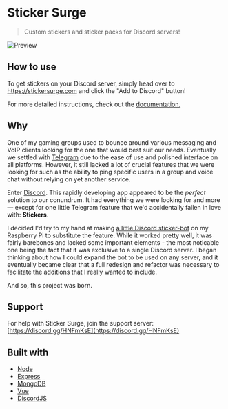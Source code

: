# Sticker Surge

> Custom stickers and sticker packs for Discord servers!

![Preview](http://i.imgur.com/8sHjDhP.png)

## How to use

To get stickers on your Discord server, simply head over to https://stickersurge.com and click the "Add to Discord" button!

For more detailed instructions, check out the [documentation.](https://stickersurge.com/docs)

## Why

One of my gaming groups used to bounce around various messaging and VoIP clients looking for the one that would best suit our needs. Eventually we settled with [Telegram](https://telegram.org/) due to the ease of use and polished interface on all platforms. However, it still lacked a lot of crucial features that we were looking for such as the ability to ping specific users in a group and voice chat without relying on yet another service.

Enter [Discord](https://discordapp.com/). This rapidly developing app appeared to be the *perfect* solution to our conundrum. It had everything we were looking for and more— except for one little Telegram feature that we'd accidentally fallen in love with: **Stickers**.

I decided I'd try to my hand at making [a little Discord sticker-bot](https://github.com/DarylPinto/discord-stickerbot) on my Raspberry Pi to substitute the feature. While it worked pretty well, it was fairly barebones and lacked some important elements - the most noticable one being the fact that it was exclusive to a single Discord server. I began thinking about how I could expand the bot to be used on any server, and it eventually became clear that a full redesign and refactor was necessary to facilitate the additions that I really wanted to include.

And so, this project was born.

## Support

For help with Sticker Surge, join the support server: [https://discord.gg/HNFmKsE](https://discord.gg/HNFmKsE)

## Built with

* [Node](https://nodejs.org/)
* [Express](https://expressjs.com/)
* [MongoDB](https://www.mongodb.com/)
* [Vue](https://vuejs.org/)
* [DiscordJS](https://discord.js.org/#/)
